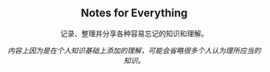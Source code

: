 <div align='center'>
<h2>Notes for Everything</h2>
<p>记录、整理并分享各种容易忘记的知识和理解。</p>
<i>内容上因为是在个人知识基础上添加的理解，可能会省略很多个人认为理所应当的知识。</i>
</div>